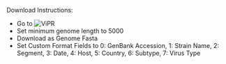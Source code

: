 Download Instructions:
* Go to ![ViPR](https://www.viprbrc.org/brc/vipr_genome_search.spg?method=ShowCleanSearch&decorator=flavi_dengue)
* Set minimum genome length to 5000
* Download as Genome Fasta
* Set Custom Format Fields to 0: GenBank Accession, 1: Strain Name, 2: Segment, 3: Date, 4: Host, 5: Country, 6: Subtype, 7: Virus Type
